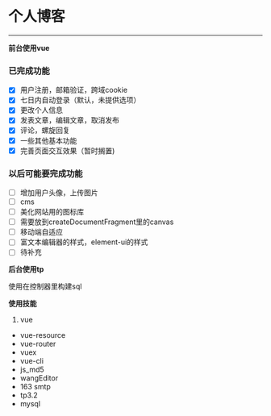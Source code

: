 # 个人博客
---
**前台使用vue**
### 已完成功能
- [x] 用户注册，邮箱验证，跨域cookie
- [x] 七日内自动登录（默认，未提供选项）
- [x] 更改个人信息
- [x] 发表文章，编辑文章，取消发布
- [x] 评论，螺旋回复
- [x] 一些其他基本功能
- [x] 完善页面交互效果（暂时搁置)

### 以后可能要完成功能
- [ ] 增加用户头像，上传图片
- [ ] cms
- [ ] 美化网站用的图标库
- [ ] 需要放到createDocumentFragment里的canvas
- [ ] 移动端自适应
- [ ] 富文本编辑器的样式，element-ui的样式
- [ ] 待补充

**后台使用tp**

使用在控制器里构建sql

**使用技能**

1. vue
*  vue-resource
*  vue-router
*  vuex
*  vue-cli
*  js_md5
*  wangEditor
*  163  smtp
*  tp3.2
*  mysql
